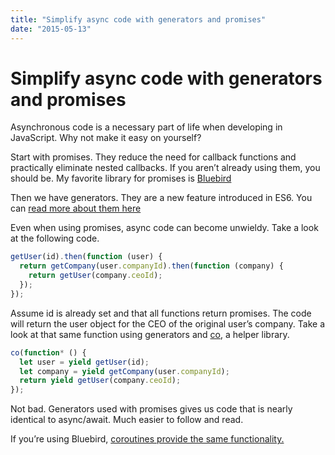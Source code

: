 ```yaml
---
title: "Simplify async code with generators and promises"
date: "2015-05-13"
---
```


# Simplify async code with generators and promises

Asynchronous code is a necessary part of life when developing in JavaScript. Why not make it easy on yourself?

Start with promises. They reduce the need for callback functions and practically eliminate nested callbacks. If you aren’t already using them, you should be. My favorite library for promises is [Bluebird](https://github.com/petkaantonov/bluebird)

Then we have generators. They are a new feature introduced in ES6. You can [read more about them here](https://developer.mozilla.org/en-US/docs/Web/JavaScript/Reference/Statements/function*)

Even when using promises, async code can become unwieldy. Take a look at the following code.

```javascript
getUser(id).then(function (user) {
  return getCompany(user.companyId).then(function (company) {
    return getUser(company.ceoId);
  });
});
```

Assume id is already set and that all functions return promises. The code will return the user object for the CEO of the original user’s company. Take a look at that same function using generators and [co](https://github.com/tj/co), a helper library.

```javascript
co(function* () {
  let user = yield getUser(id);
  let company = yield getCompany(user.companyId);
  return yield getUser(company.ceoId);
});
```

Not bad. Generators used with promises gives us code that is nearly identical to async/await. Much easier to follow and read.

If you’re using Bluebird, [coroutines provide the same functionality.](https://github.com/petkaantonov/bluebird/blob/master/API.md#promisecoroutinegeneratorfunction-generatorfunction—function)
